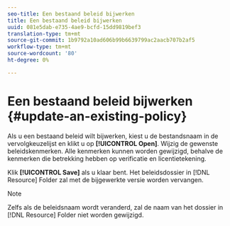 ```yaml
---
seo-title: Een bestaand beleid bijwerken
title: Een bestaand beleid bijwerken
uuid: 081e5dab-e735-4ae9-bcfd-15dd9819bef3
translation-type: tm+mt
source-git-commit: 1b9792a10ad606b99b6639799ac2aacb707b2af5
workflow-type: tm+mt
source-wordcount: '80'
ht-degree: 0%

---
```



# Een bestaand beleid bijwerken {#update-an-existing-policy}

Als u een bestaand beleid wilt bijwerken, kiest u de bestandsnaam in de vervolgkeuzelijst en klikt u op **[!UICONTROL Open]**. Wijzig de gewenste beleidskenmerken. Alle kenmerken kunnen worden gewijzigd, behalve de kenmerken die betrekking hebben op verificatie en licentietekening.

Klik **[!UICONTROL Save]** als u klaar bent. Het beleidsdossier in [!DNL Resource] Folder zal met de bijgewerkte versie worden vervangen.

>[!NOTE]
>
>Zelfs als de beleidsnaam wordt veranderd, zal de naam van het dossier in [!DNL Resource] Folder niet worden gewijzigd.

